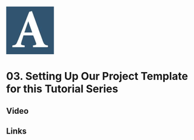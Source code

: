 ![A](_assets/images/a.png)
# 03. Setting Up Our Project Template for this Tutorial Series

## Video

## Links

